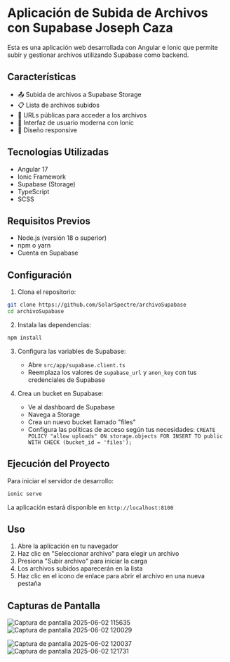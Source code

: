 # Aplicación de Subida de Archivos con Supabase Joseph Caza

Esta es una aplicación web desarrollada con Angular e Ionic que permite subir y gestionar archivos utilizando Supabase como backend.

## Características

- 📤 Subida de archivos a Supabase Storage
- 📋 Lista de archivos subidos
- 🔗 URLs públicas para acceder a los archivos
- 🎨 Interfaz de usuario moderna con Ionic
- 📱 Diseño responsive

## Tecnologías Utilizadas

- Angular 17
- Ionic Framework
- Supabase (Storage)
- TypeScript
- SCSS

## Requisitos Previos

- Node.js (versión 18 o superior)
- npm o yarn
- Cuenta en Supabase

## Configuración

1. Clona el repositorio:
```bash
git clone https://github.com/SolarSpectre/archivoSupabase
cd archivoSupabase
```

2. Instala las dependencias:
```bash
npm install
```

3. Configura las variables de Supabase:
   - Abre `src/app/supabase.client.ts`
   - Reemplaza los valores de `supabase_url` y `anon_key` con tus credenciales de Supabase

4. Crea un bucket en Supabase:
   - Ve al dashboard de Supabase
   - Navega a Storage
   - Crea un nuevo bucket llamado "files"
   - Configura las políticas de acceso según tus necesidades: `CREATE POLICY "allow uploads" ON storage.objects FOR INSERT TO public WITH CHECK (bucket_id = 'files');`

## Ejecución del Proyecto

Para iniciar el servidor de desarrollo:

```bash
ionic serve
```

La aplicación estará disponible en `http://localhost:8100`

## Uso

1. Abre la aplicación en tu navegador
2. Haz clic en "Seleccionar archivo" para elegir un archivo
3. Presiona "Subir archivo" para iniciar la carga
4. Los archivos subidos aparecerán en la lista
5. Haz clic en el icono de enlace para abrir el archivo en una nueva pestaña

## Capturas de Pantalla

![Captura de pantalla 2025-06-02 115635](https://github.com/user-attachments/assets/64370999-ae5e-4712-906c-3d8857e3db25)![Captura de pantalla 2025-06-02 120029](https://github.com/user-attachments/assets/479aefff-19db-469a-ae2e-623f6108a749)

![Captura de pantalla 2025-06-02 120037](https://github.com/user-attachments/assets/7906b74f-7445-4f2e-84e2-88f81677262f)![Captura de pantalla 2025-06-02 121731](https://github.com/user-attachments/assets/9f32ae41-88c2-47f0-bfa1-c1687bcf644d)
